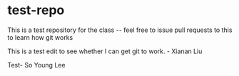 # test-repo
This is a test repository for the class -- feel free to issue pull requests to this to learn how git works

This is a test edit to see whether I can get git to work. - Xianan Liu

Test- So Young Lee